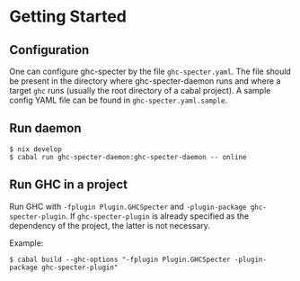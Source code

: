 # Getting Started

## Configuration
One can configure ghc-specter by the file `ghc-specter.yaml`.
The file should be present in the directory where ghc-specter-daemon
runs and where a target `ghc` runs (usually the root directory of a
cabal project).
A sample config YAML file can be found in `ghc-specter.yaml.sample`.

## Run daemon
```
$ nix develop
$ cabal run ghc-specter-daemon:ghc-specter-daemon -- online
```

## Run GHC in a project
Run GHC with `-fplugin Plugin.GHCSpecter` and `-plugin-package ghc-specter-plugin`.
If `ghc-specter-plugin` is already specified as the dependency of the project,
the latter is not necessary.

Example:
```
$ cabal build --ghc-options "-fplugin Plugin.GHCSpecter -plugin-package ghc-specter-plugin"
```
